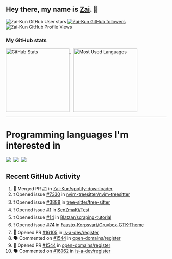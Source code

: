 ## Hey there, my name is [Zai](https://github.com/Zai-Kun). 👋

![Zai-Kun GitHub User stars](https://img.shields.io/github/stars/Zai-Kun?color=yellow&style=flat-square&label=Stars&affiliations=OWNER)
[![Zai-Kun GitHub followers](https://img.shields.io/github/followers/Zai-Kun?color=green&style=flat-square&label=Followers)](https://github.com/Zai-Kun?tab=followers)
![Zai-Kun GitHub Profile Views](https://komarev.com/ghpvc/?username=your-Zai-Kun&style=flat-square&label=Profile+views)

### My GitHub stats

<p>
  <a href = "https://github.com/Zai-Kun">
    <picture>
      <source media="(prefers-color-scheme: dark)" srcset="https://github-readme-stats.vercel.app/api?username=Zai-Kun&theme=monokai&show_icons=true&hide_border=true&count_private=true">
      <source media="(prefers-color-scheme: light)" srcset="https://github-readme-stats.vercel.app/api?username=Zai-Kun&theme=buefy&show_icons=true&hide_border=true&count_private=true">
      <img height="200" align="top" src="https://github-readme-stats.vercel.app/api?username=Zai-Kun&theme=buefy&show_icons=true&hide_border=true&count_private=true" alt="GitHub Stats">
    </picture>
  </a>&nbsp;

  <a href = "https://github.com/Zai-Kun">
    <picture>
      <source media="(prefers-color-scheme: dark)" srcset="https://github-readme-stats.vercel.app/api/top-langs/?username=Zai-Kun&theme=monokai&show_icons=true&hide_border=true&layout=compact">
      <source media="(prefers-color-scheme: light)" srcset="https://github-readme-stats.vercel.app/api/top-langs/?username=Zai-Kun&theme=buefy&show_icons=true&hide_border=true&layout=compact">
      <img height="200" align="top" src="https://github-readme-stats.vercel.app/api/top-langs/?username=Zai-Kun&theme=buefy&show_icons=true&hide_border=true&layout=compact" alt="Most Used Languages">
    </picture>
  </a>
</p>

<hr>

<h1 align="left">Programming languages I'm interested in</h1>

<p align="left">
<a href=https://www.python.org><img src="https://skillicons.dev/icons?i=python" /></a>&nbsp;
<a href=https://go.dev><img src="https://skillicons.dev/icons?i=go" /></a>&nbsp;
<a href=https://www.rust-lang.org><img src="https://skillicons.dev/icons?i=rust" /></a>
</p>

## Recent GitHub Activity
<!--START_SECTION:activity-->
1. 🎉 Merged PR [#1](https://github.com/Zai-Kun/spotify-downloader/pull/1) in [Zai-Kun/spotify-downloader](https://github.com/Zai-Kun/spotify-downloader)
2. ❗ Opened issue [#7330](https://github.com/nvim-treesitter/nvim-treesitter/issues/7330) in [nvim-treesitter/nvim-treesitter](https://github.com/nvim-treesitter/nvim-treesitter)
3. ❗ Opened issue [#3888](https://github.com/tree-sitter/tree-sitter/issues/3888) in [tree-sitter/tree-sitter](https://github.com/tree-sitter/tree-sitter)
4. ❗ Opened issue [#1](https://github.com/SenZmaKi/Test/issues/1) in [SenZmaKi/Test](https://github.com/SenZmaKi/Test)
5. ❗ Opened issue [#14](https://github.com/Blatzar/scraping-tutorial/issues/14) in [Blatzar/scraping-tutorial](https://github.com/Blatzar/scraping-tutorial)
6. ❗ Opened issue [#74](https://github.com/Fausto-Korpsvart/Gruvbox-GTK-Theme/issues/74) in [Fausto-Korpsvart/Gruvbox-GTK-Theme](https://github.com/Fausto-Korpsvart/Gruvbox-GTK-Theme)
7. 💪 Opened PR [#16105](https://github.com/is-a-dev/register/pull/16105) in [is-a-dev/register](https://github.com/is-a-dev/register)
8. 🗣 Commented on [#1544](https://github.com/open-domains/register/pull/1544#issuecomment-2350789421) in [open-domains/register](https://github.com/open-domains/register)
9. 💪 Opened PR [#1544](https://github.com/open-domains/register/pull/1544) in [open-domains/register](https://github.com/open-domains/register)
10. 🗣 Commented on [#16062](https://github.com/is-a-dev/register/pull/16062#issuecomment-2347274683) in [is-a-dev/register](https://github.com/is-a-dev/register)
<!--END_SECTION:activity-->